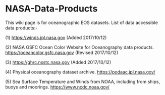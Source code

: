 # NASA-Data-Products
This wiki page is for oceanographic EOS datasets. List of data accessible data products:-

(1) https://winds.jpl.nasa.gov </cr>
(Added 2017/10/12)

(2) NASA GSFC Ocean Color Website for Oceanography data products.</cr> 
https://oceancolor.gsfc.nasa.gov 
(Revised 2017/10/12)

(3) https://ghrc.nsstc.nasa.gov </cr>
(Added 2017/10/12)

(4) Physical oceanography dataset archive.</cr>
https://podaac.jpl.nasa.gov/

(5) Sea Surface Temperature and Winds from NOAA, including from ships, buoys and moorings.</cr>
https://www.ncdc.noaa.gov/




